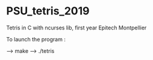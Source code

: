 # PSU_tetris_2019
Tetris in C with ncurses lib, first year Epitech Montpellier

To launch the program :

--> make
--> ./tetris
